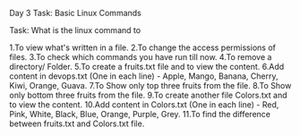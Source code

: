 Day 3 Task: Basic Linux Commands

Task: What is the linux command to

1.To view what's written in a file.
2.To change the access permissions of files.
3.To check which commands you have run till now.
4.To remove a directory/ Folder.
5.To create a fruits.txt file and to view the content.
6.Add content in devops.txt (One in each line) - Apple, Mango, Banana, Cherry, Kiwi, Orange, Guava.
7.To Show only top three fruits from the file.
8.To Show only bottom three fruits from the file.
9.To create another file Colors.txt and to view the content.
10.Add content in Colors.txt (One in each line) - Red, Pink, White, Black, Blue, Orange, Purple, Grey.
11.To find the difference between fruits.txt and Colors.txt file.